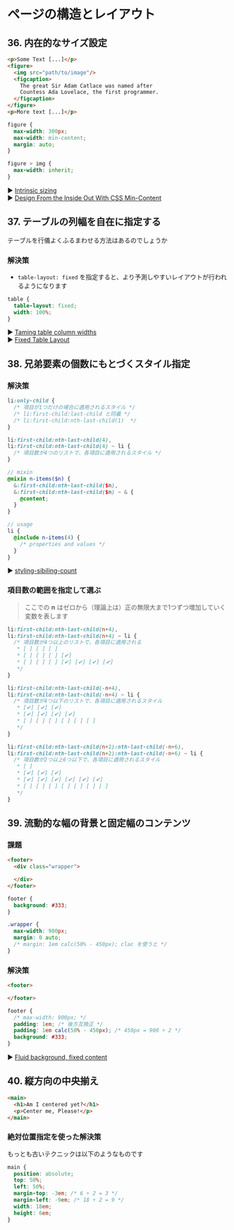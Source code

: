 # ページの構造とレイアウト
## 36. 内在的なサイズ設定

```html
<p>Some Text [...]</p>
<figure>
  <img src="path/to/image"/>
  <figcaption>
    The great Sir Adam Catlace was named after
    Countess Ada Lovelace, the first programmer.
  </figcaption>
</figure>
<p>More text [...]</p>
```

```css
figure {
  max-width: 300px;
  max-width: min-content;
  margin: auto;
}

figure > img {
  max-width: inherit;
}
```

:arrow_forward: [Intrinsic sizing](http://dabblet.com/gist/82eb1575806f6eff9c37)  
:arrow_forward: [Design From the Inside Out With CSS Min-Content](http://thenewcode.com/662/Design-From-the-Inside-Out-With-CSS-MinContent)

## 37. テーブルの列幅を自在に指定する
テーブルを行儀よくふるまわせる方法はあるのでしょうか
### 解決策
- `table-layout: fixed` を指定すると、より予測しやすいレイアウトが行われるようになります

```css
table {
  table-layout: fixed;
  width: 100%;
}
```

:arrow_forward: [Taming table column widths](http://dabblet.com/gist/7979af102a991cecfcdf)  
:arrow_forward: [Fixed Table Layout](https://css-tricks.com/fixing-tables-long-strings/)

## 38. 兄弟要素の個数にもとづくスタイル指定
### 解決策

```css
li:only-child {
  /* 項目が1つだけの場合に適用されるスタイル */
  /* li:first-child:last-child と同義 */
  /* li:first-child:nth-last-child(1)  */
}

li:first-child:nth-last-child(4),
li:first-child:nth-last-child(4) ~ li {
  /* 項目数が4つのリストで、各項目に適用されるスタイル */
}
```

```scss
// mixin 
@mixin n-items($n) {
  &:first-child:nth-last-child($n),
  &:first-child:nth-last-child($n) ~ & {
    @content;
  }
}

// usage
li {
  @include n-items(4) {
    /* properties and values */
  }
}
```

:arrow_forward: [styling-sibiling-count](http://dabblet.com/gist/70c434a6e802b062f494)

### 項目数の範囲を指定して選ぶ

> ここでの __n__ はゼロから（理論上は）正の無限大まで1つずつ増加していく変数を表します

```css
li:first-child:nth-last-child(n+4),
li:first-child:nth-last-child(n+4) ~ li {
  /* 項目数が4つ以上のリストで、各項目に適用される
   * [ ] [ ] [ ] 
   * [ ] [ ] [ ] [✔︎]
   * [ ] [ ] [ ] [✔] [✔] [✔] [✔]
   */
}
```

```css
li:first-child:nth-last-child(-n+4),
li:first-child:nth-last-child(-n+4) ~ li {
  /* 項目数が4つ以下のリストで、各項目に適用されるスタイル 
   * [✔] [✔] [✔]
   * [✔] [✔] [✔] [✔]
   * [ ] [ ] [ ] [ ] [ ] [ ]
   */
}
```

```css
li:first-child:nth-last-child(n+2):nth-last-child(-n+6),
li:first-child:nth-last-child(n+2):nth-last-child(-n+6) ~ li {
  /* 項目数が2つ以上6つ以下で、各項目に適用されるスタイル
   * [ ]
   * [✔] [✔] [✔]
   * [✔] [✔] [✔] [✔] [✔] [✔]
   * [ ] [ ] [ ] [ ] [ ] [ ] [ ]
   */
}
```

## 39. 流動的な幅の背景と固定幅のコンテンツ
### 課題

```html
<footer>
  <div class="wrapper">

  </div>
</footer>
```

```css
footer {
  background: #333;
}

.wrapper {
  max-width: 900px;
  margin: 0 auto;
  /* margin: 1em calc(50% - 450px); clac を使うと */
}
```

### 解決策
```html
<footer>

</footer>
```

```css
footer {
  /* max-width: 900px; */
  padding: 1em; /* 後方互換正 */
  padding: 1em calc(50% - 450px); /* 450px = 900 ÷ 2 */
  background: #333;
}
```

:arrow_forward: [Fluid background, fixed content](http://dabblet.com/gist/763229b68fa27c5c1bfa)

## 40. 縦方向の中央揃え
```html
<main>
  <h1>Am I centered yet?</h1>
  <p>Center me, Please!</p>
</main>
```

### 絶対位置指定を使った解決策
もっとも古いテクニックは以下のようなものです

```css
main {
  position: absolute;
  top: 50%;
  left: 50%;
  margin-top: -3em; /* 6 ÷ 2 = 3 */
  margin-left: -9em; /* 18 ÷ 2 = 9 */
  width: 18em;
  height: 6em;
}
```
